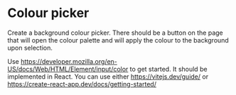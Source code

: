 # Colour picker

Create a background colour picker. There should be a button on the page that will open the colour palette and will apply the colour to the background upon selection.

Use https://developer.mozilla.org/en-US/docs/Web/HTML/Element/input/color to get started. It should be implemented in React. You can use either https://vitejs.dev/guide/ or https://create-react-app.dev/docs/getting-started/
